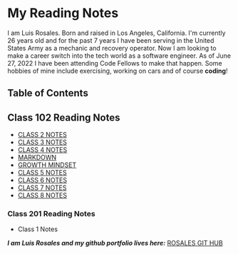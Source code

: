 # **My Reading Notes**

I am Luis Rosales. Born and raised in Los Angeles, California. I'm currently 26 years old and for the past 7 years I have been serving in the United States Army as a mechanic and recovery operator. Now I am looking to make a career switch into the tech world as a software engineer. As of June 27, 2022 I have been attending Code Fellows to make that happen. Some hobbies of mine include exercising, working on cars and of course **coding**!

## **Table of Contents**

## **Class 102 Reading Notes**

- [CLASS 2 NOTES](https://rosalesjr.github.io/reading-notes/class2)
- [CLASS 3 NOTES](https://rosalesjr.github.io/reading-notes/class3)
- [CLASS 4 NOTES](https://rosalesjr.github.io/reading-notes/class4)
- [MARKDOWN](https://rosalesjr.github.io/reading-notes/Markdown)
- [GROWTH MINDSET](https://rosalesjr.github.io/reading-notes/growthmindset)
- [CLASS 5 NOTES](https://rosalesjr.github.io/reading-notes/class5)
- [CLASS 6 NOTES](https://rosalesjr.github.io/reading-notes/class6)
- [CLASS 7 NOTES](https://rosalesjr.github.io/reading-notes/class7)
- [CLASS 8 NOTES](https://rosalesjr.github.io/reading-notes/class8)

### **Class 201 Reading Notes**

- Class 1 Notes

***I am Luis Rosales and my github portfolio lives here:*** [ROSALES GIT HUB](https://github.com/RosalesJr)